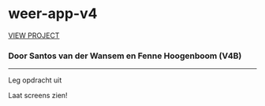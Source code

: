 # weer-app-v4
<a href="https://santosvdw.github.io/weer-app-v4/code/dist/html/index.html" target="_blank">VIEW PROJECT</a>
### Door Santos van der Wansem en Fenne Hoogenboom (V4B)

<hr />

Leg opdracht uit

Laat screens zien!

